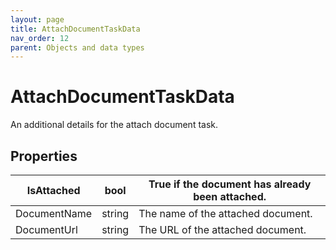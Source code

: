 ```yaml
---
layout: page
title: AttachDocumentTaskData
nav_order: 12
parent: Objects and data types
---
```


# AttachDocumentTaskDataAn additional details for the attach document task.## Properties| IsAttached | bool | True if the document has already been attached. || --- | --- | --- || DocumentName | string | The name of the attached document. || DocumentUrl | string | The URL of the attached document. |